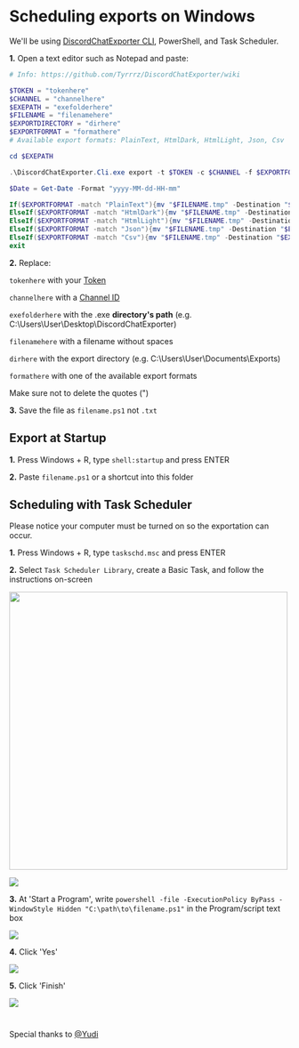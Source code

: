 # Scheduling exports on Windows

We'll be using [DiscordChatExporter CLI](https://github.com/Tyrrrz/DiscordChatExporter/releases/latest), PowerShell, and Task Scheduler.

**1.** Open a text editor such as Notepad and paste:
```powershell
# Info: https://github.com/Tyrrrz/DiscordChatExporter/wiki

$TOKEN = "tokenhere"
$CHANNEL = "channelhere"
$EXEPATH = "exefolderhere"
$FILENAME = "filenamehere"
$EXPORTDIRECTORY = "dirhere"
$EXPORTFORMAT = "formathere"
# Available export formats: PlainText, HtmlDark, HtmlLight, Json, Csv

cd $EXEPATH

.\DiscordChatExporter.Cli.exe export -t $TOKEN -c $CHANNEL -f $EXPORTFORMAT -o "$FILENAME.tmp"

$Date = Get-Date -Format "yyyy-MM-dd-HH-mm"

If($EXPORTFORMAT -match "PlainText"){mv "$FILENAME.tmp" -Destination "$EXPORTDIRECTORY\$FILENAME-$Date.txt"}
ElseIf($EXPORTFORMAT -match "HtmlDark"){mv "$FILENAME.tmp" -Destination "$EXPORTDIRECTORY\$FILENAME-$Date.html"}
ElseIf($EXPORTFORMAT -match "HtmlLight"){mv "$FILENAME.tmp" -Destination "$EXPORTDIRECTORY\$FILENAME-$Date.html"}
ElseIf($EXPORTFORMAT -match "Json"){mv "$FILENAME.tmp" -Destination "$EXPORTDIRECTORY\$FILENAME-$Date.json"}
ElseIf($EXPORTFORMAT -match "Csv"){mv "$FILENAME.tmp" -Destination "$EXPORTDIRECTORY\$FILENAME-$Date.csv"}
exit
```

**2.** Replace:

 `tokenhere` with your [Token](https://github.com/Tyrrrz/DiscordChatExporter/wiki/Obtaining-Token-and-Channel-IDs)

 `channelhere` with a [Channel ID](https://github.com/Tyrrrz/DiscordChatExporter/wiki/Obtaining-Token-and-Channel-IDs)

 `exefolderhere` with the .exe **directory's path** (e.g. C:\Users\User\Desktop\DiscordChatExporter) 

 `filenamehere` with a filename without spaces

 `dirhere` with the export directory (e.g. C:\Users\User\Documents\Exports) 

 `formathere` with one of the available export formats

 Make sure not to delete the quotes (")

**3.** Save the file as `filename.ps1` not `.txt`

## Export at Startup

**1.** Press Windows + R, type `shell:startup` and press ENTER

**2.** Paste `filename.ps1` or a shortcut into this folder


## Scheduling with Task Scheduler

Please notice your computer must be turned on so the exportation can occur.

**1.** Press Windows + R, type `taskschd.msc` and press ENTER

**2.** Select `Task Scheduler Library`, create a Basic Task, and follow the instructions on-screen

<img src="https://i.imgur.com/MHRVGDi.png" height="500"/>

[ ![](https://i.imgur.com/m2DKhA8.png) ](https://i.imgur.com/3gHkF0t.png)

**3.** At 'Start a Program', write `powershell -file -ExecutionPolicy ByPass -WindowStyle Hidden "C:\path\to\filename.ps1"` in the Program/script text box

![](https://i.imgur.com/FGtWRod.png)

**4.** Click 'Yes'

![](https://i.imgur.com/DuaRBt3.png)

**5.** Click 'Finish'

![](https://i.imgur.com/LHgXp9Q.png)

#
Special thanks to [@Yudi](https://github.com/Yudi)
